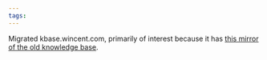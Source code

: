 ```yaml
---
tags: 
---
```


Migrated kbase.wincent.com, primarily of interest because it has [this mirror of the old knowledge base](http://kbase.wincent.com/old/).
